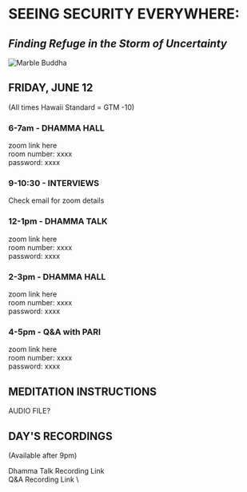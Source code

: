 # SEEING SECURITY EVERYWHERE:
## *Finding Refuge in the Storm of Uncertainty*

![Marble Buddha](https://storage.googleapis.com/vipassanahawaii-courses/buddha6.jpg)

## FRIDAY, JUNE 12
(All times Hawaii Standard = GTM -10)

### 6-7am - DHAMMA HALL
zoom link here  \
room number: xxxx  \
password: xxxx

### 9-10:30 - INTERVIEWS
Check email for zoom details

### 12-1pm - DHAMMA TALK
zoom link here  \
room number: xxxx  \
password: xxxx

### 2-3pm - DHAMMA HALL
zoom link here  \
room number: xxxx  \
password: xxxx

### 4-5pm - Q&A with PARI
zoom link here  \
room number: xxxx  \
password: xxxx

## MEDITATION INSTRUCTIONS
AUDIO FILE?

## DAY'S RECORDINGS
(Available after 9pm)

Dhamma Talk Recording Link  \
Q&A Recording Link  \
